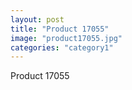 ```yaml
---
layout: post
title: "Product 17055"
image: "product17055.jpg"
categories: "category1"
---
```

Product 17055

